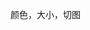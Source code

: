 颜色，大小，切图



<template>
  <div class="head_wraper">
    <van-search
      placeholder="搜索职位/课程/扶贫政策"
      v-model="value"
      class="search_box"
    />

  </div>
</template>

<script>
export default {
  data() {
    return {
      value: ""
    };
  }
};
</script>
<style>
.search_box {
  background-color: #f84700 !important;
}
</style>

<style scoped lang = "scss">
.head_wraper {
  position: fixed;
  left: 0;
  right: 0;
  top: 0;
  z-index: 999;
  height: 0.58rem;
  line-height: 0.58rem;
  background-color: #f84700;
  /deep/ .van-search .van-cell {
    border-radius: 16px;
    margin-top: 20px;
  }
}
</style>
